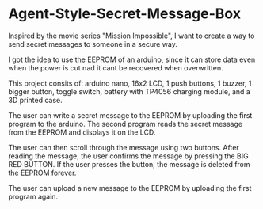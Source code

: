 # Agent-Style-Secret-Message-Box
Inspired by the movie series "Mission Impossible", I want to create a way to send secret messages to someone in a secure way.

I got the idea to use the EEPROM of an arduino, since it can store data even when the power is cut nad it cant be recovered when overwritten.


This project consits of: arduino nano, 16x2 LCD, 1 push buttons, 1 buzzer, 1 bigger button, toggle switch, battery with TP4056 charging module, and a 3D printed case.

The user can write a secret message to the EEPROM by uploading the first program to the arduino.
The second program reads the secret message from the EEPROM and displays it on the LCD.

The user can then scroll through the message using two buttons.
After reading the message, the user confirms the message by pressing the BIG RED BUTTON.
If the user presses the button, the message is deleted from the EEPROM forever.

The user can upload a new message to the EEPROM by uploading the first program again.
